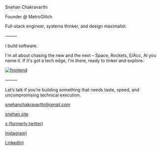 Snehan Chakravarthi

Founder @ MetroGlitch

Full-stack engineer, systems thinker, and design maximalist.

⸻

I build software.

I'm all about chasing the new and the next – Space, Rockets, E/Acc, AI you name it. If it's got a tech edge, I'm there, ready to tinker and explore.

[![frontend](https://skillicons.dev/icons?i=react,next,threejs,astro,nodejs,python,flask,fastapi,postgres,mysql,figma,blender,ps,ai,ae)](https://skillicons.dev)

⸻

Let’s talk if you’re building something that needs taste, speed, and uncompromising technical execution.

snehanchakravarthi@gmail.com

[snehan.site](https://snehan.site)

[x (formerly twitter)](https://x.com/znebrakr)

[Instagram)](https://www.instagram.com/zznehan)

[LinkedIn)](https://www.linkedin.com/in/snehanchakravarthi)
